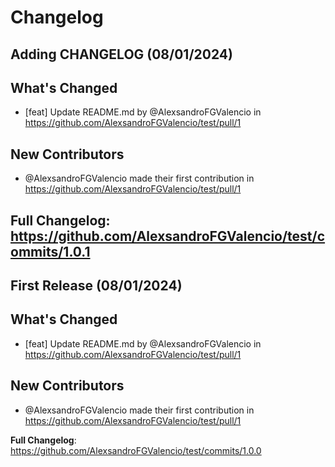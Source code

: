 # Changelog

## Adding CHANGELOG (08/01/2024)
## What's Changed
* [feat] Update README.md by @AlexsandroFGValencio in https://github.com/AlexsandroFGValencio/test/pull/1

## New Contributors
* @AlexsandroFGValencio made their first contribution in https://github.com/AlexsandroFGValencio/test/pull/1

**Full Changelog**: https://github.com/AlexsandroFGValencio/test/commits/1.0.1
---

## First Release (08/01/2024)
## What's Changed
* [feat] Update README.md by @AlexsandroFGValencio in https://github.com/AlexsandroFGValencio/test/pull/1

## New Contributors
* @AlexsandroFGValencio made their first contribution in https://github.com/AlexsandroFGValencio/test/pull/1

**Full Changelog**: https://github.com/AlexsandroFGValencio/test/commits/1.0.0